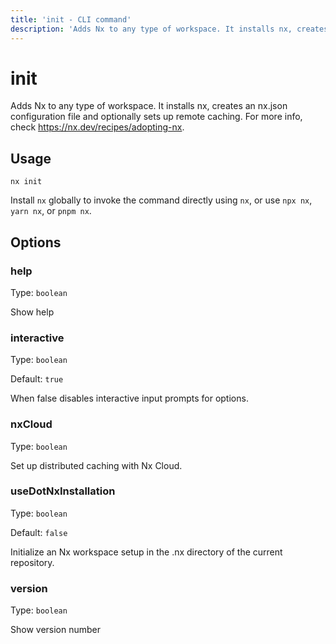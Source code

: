 ```yaml
---
title: 'init - CLI command'
description: 'Adds Nx to any type of workspace. It installs nx, creates an nx.json configuration file and optionally sets up remote caching. For more info, check https://nx.dev/recipes/adopting-nx.'
---
```


# init

Adds Nx to any type of workspace. It installs nx, creates an nx.json configuration file and optionally sets up remote caching. For more info, check https://nx.dev/recipes/adopting-nx.

## Usage

```shell
nx init
```

Install `nx` globally to invoke the command directly using `nx`, or use `npx nx`, `yarn nx`, or `pnpm nx`.

## Options

### help

Type: `boolean`

Show help

### interactive

Type: `boolean`

Default: `true`

When false disables interactive input prompts for options.

### nxCloud

Type: `boolean`

Set up distributed caching with Nx Cloud.

### useDotNxInstallation

Type: `boolean`

Default: `false`

Initialize an Nx workspace setup in the .nx directory of the current repository.

### version

Type: `boolean`

Show version number

